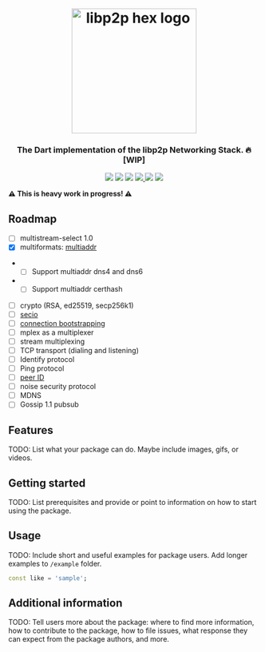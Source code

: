 <h1 align="center">
  <a href="https://libp2p.io"><img width="250" src="https://github.com/libp2p/js-libp2p/blob/master/img/libp2p.png?raw=true" alt="libp2p hex logo" /></a>
</h1>

<h3 align="center">The Dart implementation of the libp2p Networking Stack. 🔥 [WIP]</h3>

<p align="center">
  <a href="http://protocol.ai"><img src="https://img.shields.io/badge/made%20by-Protocol%20Labs-blue.svg?style=flat-square" /></a>
  <a href="http://libp2p.io/"><img src="https://img.shields.io/badge/project-libp2p-yellow.svg?style=flat-square" /></a>
  <a href="http://webchat.freenode.net/?channels=%23libp2p"><img src="https://img.shields.io/badge/freenode-%23libp2p-yellow.svg?style=flat-square" /></a>
  <a href="https://riot.im/app/#/room/#libp2p:matrix.org"><img src="https://img.shields.io/badge/matrix-%23libp2p%3Apermaweb.io-blue.svg?style=flat-square" /> </a>
  <a href="https://discord.gg/ipfs"><img src="https://img.shields.io/discord/806902334369824788?color=blueviolet&label=discord&style=flat-square" /></a>
  <a href="https://discuss.libp2p.io"><img src="https://img.shields.io/discourse/https/discuss.libp2p.io/posts.svg" /></a>
</p>


**⚠️ This is heavy work in progress! ⚠️**

## Roadmap

- [ ] multistream-select 1.0
- [X] multiformats: [multiaddr](https://github.com/multiformats/multiaddr)
-  - [ ] Support multiaddr dns4 and dns6
-  - [ ] Support multiaddr certhash
- [ ] crypto (RSA, ed25519, secp256k1)
- [ ] [secio](https://github.com/libp2p/specs/pull/106)
- [ ] [connection bootstrapping](https://github.com/libp2p/specs/pull/168)
- [ ] mplex as a multiplexer
- [ ] stream multiplexing
- [ ] TCP transport (dialing and listening)
- [ ] Identify protocol
- [ ] Ping protocol
- [ ] [peer ID](https://github.com/libp2p/specs/pull/100)
- [ ] noise security protocol
- [ ] MDNS
- [ ] Gossip 1.1 pubsub

## Features

TODO: List what your package can do. Maybe include images, gifs, or videos.

## Getting started

TODO: List prerequisites and provide or point to information on how to
start using the package.

## Usage

TODO: Include short and useful examples for package users. Add longer examples
to `/example` folder. 

```dart
const like = 'sample';
```

## Additional information

TODO: Tell users more about the package: where to find more information, how to 
contribute to the package, how to file issues, what response they can expect 
from the package authors, and more.
